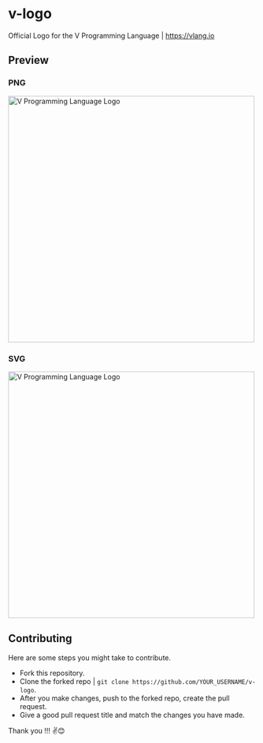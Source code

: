 # v-logo

Official Logo for the V Programming Language | https://vlang.io

## Preview

### PNG

  <img src="https://raw.githubusercontent.com/donnisnoni95/v-logo/master/dist/v-logo.png" title="V Programming Language Logo" alt="V Programming Language Logo" width="500">

### SVG

<img src="https://raw.githubusercontent.com/donnisnoni95/v-logo/master/dist/v-logo.svg?sanitize=true" title="V Programming Language Logo" alt="V Programming Language Logo" width="500">

## Contributing

Here are some steps you might take to contribute.

- Fork this repository.
- Clone the forked repo | `git clone https://github.com/YOUR_USERNAME/v-logo`.
- After you make changes, push to the forked repo, create the pull request.
- Give a good pull request title and match the changes you have made.

Thank you !!! ✌️😊
